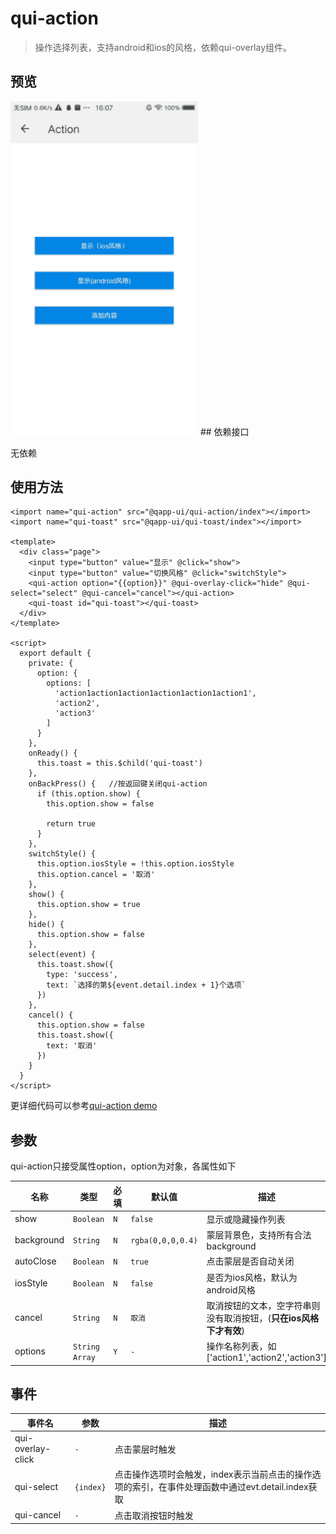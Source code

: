 # qui-action

> 操作选择列表，支持android和ios的风格，依赖qui-overlay组件。

## 预览
<img src="./docs/assets/qui-action.gif" width="300"/>
## 依赖接口

无依赖

## 使用方法

```ux
<import name="qui-action" src="@qapp-ui/qui-action/index"></import>
<import name="qui-toast" src="@qapp-ui/qui-toast/index"></import>

<template>
  <div class="page">
    <input type="button" value="显示" @click="show">
    <input type="button" value="切换风格" @click="switchStyle">
    <qui-action option="{{option}}" @qui-overlay-click="hide" @qui-select="select" @qui-cancel="cancel"></qui-action>
    <qui-toast id="qui-toast"></qui-toast>
  </div>
</template>

<script>
  export default {
    private: {
      option: {
        options: [
          'action1action1action1action1action1action1',
          'action2',
          'action3'
        ]
      }
    },
    onReady() {
      this.toast = this.$child('qui-toast')
    },
    onBackPress() {   //按返回键关闭qui-action
      if (this.option.show) {
        this.option.show = false

        return true
      }
    },
    switchStyle() {
      this.option.iosStyle = !this.option.iosStyle
      this.option.cancel = '取消'
    },
    show() {
      this.option.show = true
    },
    hide() {
      this.option.show = false
    },
    select(event) {
      this.toast.show({
        type: 'success',
        text: `选择的第${event.detail.index + 1}个选项`
      })
    },
    cancel() {
      this.option.show = false
      this.toast.show({
        text: '取消'
      })
    }
  }
</script>
```

更详细代码可以参考[qui-action demo](https://github.com/qapp-ui/qapp-ui/blob/master/src/Action/index.ux)

## 参数

qui-action只接受属性option，option为对象，各属性如下

| 名称 | 类型 | 必填 | 默认值 | 描述 |
|-------|-----|-----|-----|-----|
| show | `Boolean`| `N`| `false`| 显示或隐藏操作列表 |
| background| `String`| `N` | `rgba(0,0,0,0.4)`| 蒙层背景色，支持所有合法background |
| autoClose| `Boolean`| `N` | `true`| 点击蒙层是否自动关闭 |
| iosStyle| `Boolean`| `N` | `false`| 是否为ios风格，默认为android风格 |
| cancel| `String`| `N` | `取消`| 取消按钮的文本，空字符串则没有取消按钮，(**只在ios风格下才有效**) |
| options| `String Array`| `Y`| `-`| 操作名称列表，如['action1','action2','action3'] |

## 事件

| 事件名 | 参数 | 描述 |
|-------|-----|-----|
|qui-overlay-click | `-` | 点击蒙层时触发 |
|qui-select | `{index}` | 点击操作选项时会触发，index表示当前点击的操作选项的索引，在事件处理函数中通过evt.detail.index获取 |
|qui-cancel | `-` | 点击取消按钮时触发 |
